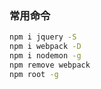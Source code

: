 ### 常用命令

```sh
npm i jquery -S
npm i webpack -D
npm i nodemon -g
npm remove webpack
npm root -g
```

